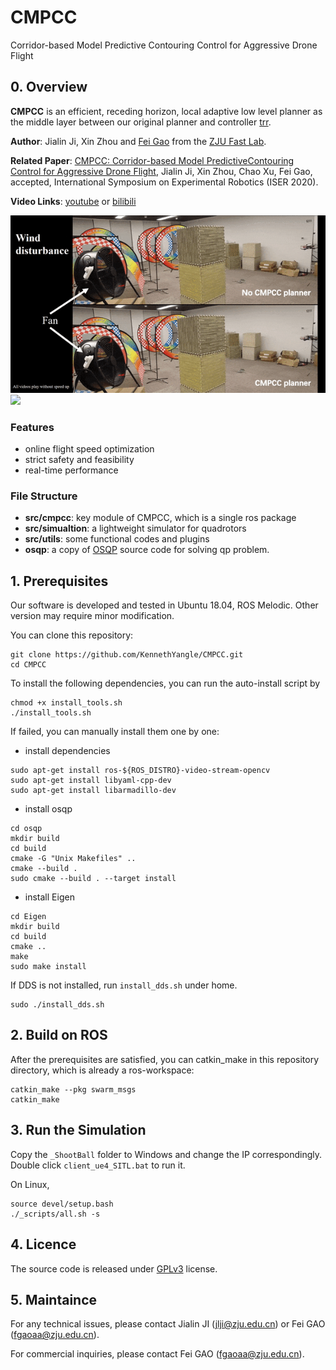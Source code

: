 # CMPCC
Corridor-based Model Predictive Contouring Control for Aggressive Drone Flight

## 0. Overview
**CMPCC** is an efficient, receding horizon, local adaptive low level planner as the middle layer between our original planner and controller [trr](https://github.com/USTfgaoaa/Teach-Repeat-Replan). 

**Author**: Jialin Ji, Xin Zhou and [Fei Gao](https://ustfei.com/) from the [ZJU Fast Lab](www.kivact.com/). 

**Related Paper**: [CMPCC: Corridor-based Model PredictiveContouring Control for Aggressive Drone Flight](https://arxiv.org/abs/2007.03271), Jialin Ji, Xin Zhou, Chao Xu, Fei Gao, accepted, International Symposium on Experimental Robotics (ISER 2020).

**Video Links**: [youtube](https://www.youtube.com/watch?v=_7CzBh-0wQ0) or [bilibili](https://www.bilibili.com/video/BV1cZ4y1u7Ur)

![](figs/1.gif)
![](figs/2.gif)

### Features
-  online flight speed optimization
-  strict safety and feasibility
-  real-time performance
### File Structure
- **src/cmpcc**: key module of CMPCC, which is a single ros package 
- **src/simualtion**: a lightweight simulator for quadrotors 
- **src/utils**: some functional codes and plugins
- **osqp**: a copy of [OSQP](https://osqp.org/) source code for solving qp problem.


## 1. Prerequisites
Our software is developed and tested in Ubuntu 18.04, ROS Melodic. Other version may require minor modification. 

You can clone this repository: 
```
git clone https://github.com/KennethYangle/CMPCC.git
cd CMPCC
```
To install the following dependencies, you can run the auto-install script by
```
chmod +x install_tools.sh
./install_tools.sh
```

If failed, you can manually install them one by one:
- install dependencies
```
sudo apt-get install ros-${ROS_DISTRO}-video-stream-opencv
sudo apt-get install libyaml-cpp-dev
sudo apt-get install libarmadillo-dev
```

- install osqp
```
cd osqp
mkdir build
cd build
cmake -G "Unix Makefiles" ..
cmake --build .
sudo cmake --build . --target install
```

- install Eigen
```
cd Eigen
mkdir build
cd build
cmake ..
make
sudo make install
```

If DDS is not installed, run `install_dds.sh` under home.
```
sudo ./install_dds.sh
```


## 2. Build on ROS
After the prerequisites are satisfied, you can catkin_make in this repository directory, which is already a ros-workspace:
```
catkin_make --pkg swarm_msgs
catkin_make
``` 

## 3. Run the Simulation
Copy the `_ShootBall` folder to Windows and change the IP correspondingly. Double click `client_ue4_SITL.bat` to run it.

On Linux,
```
source devel/setup.bash
./_scripts/all.sh -s
```

## 4. Licence
The source code is released under [GPLv3](http://www.gnu.org/licenses/) license.

## 5. Maintaince

For any technical issues, please contact Jialin JI (jlji@zju.edu.cn) or Fei GAO (fgaoaa@zju.edu.cn).

For commercial inquiries, please contact Fei GAO (fgaoaa@zju.edu.cn).
